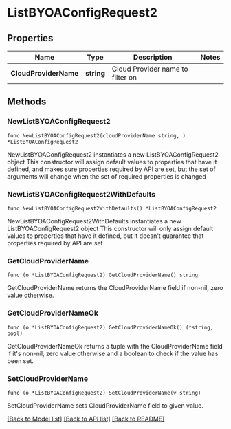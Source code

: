 # ListBYOAConfigRequest2

## Properties

Name | Type | Description | Notes
------------ | ------------- | ------------- | -------------
**CloudProviderName** | **string** | Cloud Provider name to filter on | 

## Methods

### NewListBYOAConfigRequest2

`func NewListBYOAConfigRequest2(cloudProviderName string, ) *ListBYOAConfigRequest2`

NewListBYOAConfigRequest2 instantiates a new ListBYOAConfigRequest2 object
This constructor will assign default values to properties that have it defined,
and makes sure properties required by API are set, but the set of arguments
will change when the set of required properties is changed

### NewListBYOAConfigRequest2WithDefaults

`func NewListBYOAConfigRequest2WithDefaults() *ListBYOAConfigRequest2`

NewListBYOAConfigRequest2WithDefaults instantiates a new ListBYOAConfigRequest2 object
This constructor will only assign default values to properties that have it defined,
but it doesn't guarantee that properties required by API are set

### GetCloudProviderName

`func (o *ListBYOAConfigRequest2) GetCloudProviderName() string`

GetCloudProviderName returns the CloudProviderName field if non-nil, zero value otherwise.

### GetCloudProviderNameOk

`func (o *ListBYOAConfigRequest2) GetCloudProviderNameOk() (*string, bool)`

GetCloudProviderNameOk returns a tuple with the CloudProviderName field if it's non-nil, zero value otherwise
and a boolean to check if the value has been set.

### SetCloudProviderName

`func (o *ListBYOAConfigRequest2) SetCloudProviderName(v string)`

SetCloudProviderName sets CloudProviderName field to given value.



[[Back to Model list]](../README.md#documentation-for-models) [[Back to API list]](../README.md#documentation-for-api-endpoints) [[Back to README]](../README.md)


